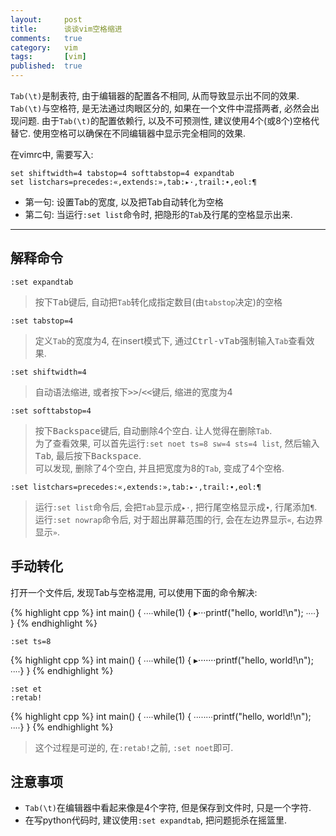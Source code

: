```yaml
---
layout:     post
title:      谈谈vim空格缩进
comments:   true
category:   vim
tags:       [vim]
published:  true
---
```


`Tab(\t)`是制表符, 由于编辑器的配置各不相同, 从而导致显示出不同的效果.
`Tab(\t)`与空格符, 是无法通过肉眼区分的, 如果在一个文件中混搭两者, 必然会出现问题.
由于`Tab(\t)`的配置依赖行, 以及不可预测性, 建议使用4个(或8个)空格代替它.
使用空格可以确保在不同编辑器中显示完全相同的效果.

在vimrc中, 需要写入:

    set shiftwidth=4 tabstop=4 softtabstop=4 expandtab
    set listchars=precedes:«,extends:»,tab:▸·,trail:∙,eol:¶

- 第一句: 设置Tab的宽度, 以及把Tab自动转化为空格
- 第二句: 当运行`:set list`命令时, 把隐形的`Tab`及行尾的空格显示出来.

----

解释命令
--------

    :set expandtab

> 按下<kbd>Tab</kbd>键后, 自动把`Tab`转化成指定数目(由`tabstop`决定)的空格

    :set tabstop=4

> 定义`Tab`的宽度为4, 在insert模式下, 通过<kbd>Ctrl-v</kbd><kbd>Tab</kbd>强制输入`Tab`查看效果.

    :set shiftwidth=4

> 自动语法缩进, 或者按下<kbd>&gt;&gt;</kbd>/<kbd>&lt;&lt;</kbd>键后, 缩进的宽度为4

    :set softtabstop=4

> 按下<kbd>Backspace</kbd>键后, 自动删除4个空白. 让人觉得在删除`Tab`.  
> 为了查看效果, 可以首先运行`:set noet ts=8 sw=4 sts=4 list`, 然后输入<kbd>Tab</kbd>, 最后按下<kbd>Backspace</kbd>.  
> 可以发现, 删除了4个空白, 并且把宽度为8的`Tab`, 变成了4个空格.


    :set listchars=precedes:«,extends:»,tab:▸·,trail:∙,eol:¶

> 运行`:set list`命令后, 会把`Tab`显示成`▸·`, 把行尾空格显示成`∙`, 行尾添加`¶`.  
> 运行`:set nowrap`命令后, 对于超出屏幕范围的行, 会在左边界显示`«`, 右边界显示`»`.  

手动转化
-------

打开一个文件后, 发现Tab与空格混用, 可以使用下面的命令解决:

{% highlight cpp %}
int main()
{
∙∙∙∙while(1) {
▸···printf("hello, world!\n");
∙∙∙∙}
}
{% endhighlight %}

    :set ts=8

{% highlight cpp %}
int main()
{
∙∙∙∙while(1) {
▸·······printf("hello, world!\n");
∙∙∙∙}
}
{% endhighlight %}

    :set et
    :retab!

{% highlight cpp %}
int main()
{
∙∙∙∙while(1) {
∙∙∙∙∙∙∙∙printf("hello, world!\n");
∙∙∙∙}
}
{% endhighlight %}

> 这个过程是可逆的, 在`:retab!`之前, `:set noet`即可.

注意事项
--------

- `Tab(\t)`在编辑器中看起来像是4个字符, 但是保存到文件时, 只是一个字符.
- 在写python代码时, 建议使用`:set expandtab`, 把问题扼杀在摇篮里.
